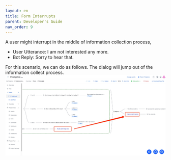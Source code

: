 ```yaml
---
layout: en
title: Form Interrupts
parent: Developer's Guide
nav_order: 9
---
```

A user might interrupt in the middle of information collection process, 
- User Utterance: I am not interested any more.
- Bot Reply: Sorry to hear that.

For this scenario, we can do as follows.  The dialog will jump out of the information collect process. 
![break](/assets/images/tutorial/break.jpg)

